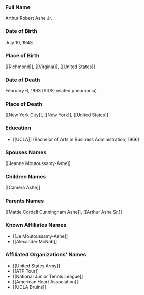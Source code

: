 ### Full Name
Arthur Robert Ashe Jr.

### Date of Birth
July 10, 1943

### Place of Birth
[[Richmond]], [[Virginia]], [[United States]]

### Date of Death
February 6, 1993 (AIDS-related pneumonia)

### Place of Death
[[New York City]], [[New York]], [[United States]]

### Education
- [[UCLA]] (Bachelor of Arts in Business Administration, 1966)

### Spouses Names
[[Jeanne Moutoussamy-Ashe]]

### Children Names
[[Camera Ashe]]

### Parents Names
[[Mattie Cordell Cunningham Ashe]], [[Arthur Ashe Sr.]]

### Known Affiliates Names
- [[Je Moutoussamy-Ashe]]
- [[Alexander McNab]]

### Affiliated Organizations' Names
- [[United States Army]]
- [[ATP Tour]]
- [[National Junior Tennis League]]
- [[American Heart Association]]
- [[UCLA Bruins]]